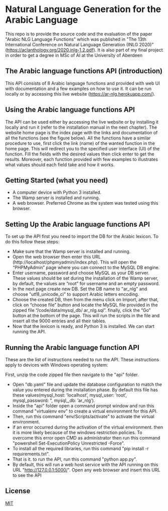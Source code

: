 # Natural Language Generation for the Arabic Language
This repo is to provide the source code and the evaluation of the paper "Arabic NLG Language Functions" which was published in "The 13th International Conference on Natural Language Generation (INLG 2020)" (https://aclanthology.org/2020.inlg-1.2.pdf). It is also part of my final project in order to get a degree in MSc of AI at the University of Aberdeen

## The Arabic language functions API (introduction)
This API consists of 8 Arabic language functions and provided with web UI with documentation
and a few examples on how to use it. It can be run locally or by accessing this live website
(https://ar-nlg.herokuapp.com/).

## Using the Arabic language functions API

The API can be used either by accessing the live website or by installing it locally and run it (refer
to the installation manual in the next chapter). The website home page is the index page with
the links and documentation of all the functions (see the figure below). All the functions have a
similar procedure to use, first click the link (name) of the wanted function in the home page. This
will redirect you to the specified user interface (UI) of the function. Fill the fields with the desired
values then click enter to get the results. Moreover, each function provided with few examples to
illustrates what values should each field take and how it works.

## Getting Started (what you need)

- A computer device with Python 3 installed.
- The Wamp server is installed and running.
- A web browser. Preferred Chrome as the system was tested using this browser.

## Setting Up the Arabic language functions API
To set up the API first you need to import the DB for the Arabic lexicon. To do this follow these
steps:
- Make sure that the Wamp server is installed and running.
- Open the web browser then enter this URL (http://localhost/phpmyadmin/index.php). This will open the “PHPMyAdmin” page where you can connect to the MySQL DB
engine.
- Enter username, password and choose MySQL as your DB server. These values should be
set during the installation of the Wamp server, by default, the values are “root” for username
and an empty password.
- In the next page create new DB. Set the DB name to "ar_nlg" and choose "utf8_unicode_ci" to support Arabic letters encoding.
- Choose the created DB, then from the menu click on Import, after that, click on “choose
file” button and locate the MySQL file provided in the zipped file “/code/data/mysql_db/
ar_nlg.sql”. finally, click the “Go” button at the bottom of the page. This will run the scripts
in the file and insert all the 9000 entries and all their tables.
- Now that the lexicon is ready, and Python 3 is installed. We can start running the API.

## Running the Arabic language function API

These are the list of instructions needed to run the API. These instructions apply to devices with
Windows operating system:

First, unzip the code zipped file then navigate to the "api" folder.
- Open "db.yaml" file and update the database configuration to match the value you entered
during the installation phase. By default this file has these values(mysql_host: ’localhost’,
mysql_user: ’root’, mysql_password: ”, mysql_,db: ’ar_nlg’).
 - Inside the "api" folder open a command prompt window and run this command "virtualenv
env" to create a virtual environment for this API.
 - Then, run this command "env/Scripts/activate" to activate the virtual environment.
- if an error occurred during the activation of the virtual environment. then it is more likely
because of the windows restriction policies. To overcome this error open CMD as administrator then run this command "powershell Set-ExecutionPolicy Unrestricted -Force".
- To install all the required libraries, run this command "pip install -r requirements.txt".
- That is it. to run the API, run this command "python app.py".
- By default, this will run a web host service with the API running on this URL "http://127.0.0.1:5000/". Open
any web browser and insert this URL to see the API




## License
[MIT](https://choosealicense.com/licenses/mit/)
